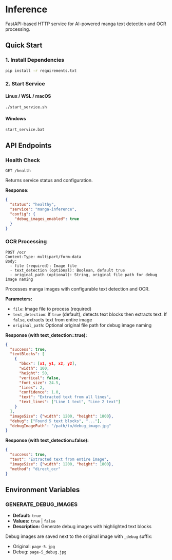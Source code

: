 # Inference

FastAPI-based HTTP service for AI-powered manga text detection and OCR processing.

## Quick Start

### 1. Install Dependencies
```bash
pip install -r requirements.txt
```

### 2. Start Service

#### Linux / WSL / macOS
```bash
./start_service.sh
```

#### Windows
```cmd
start_service.bat
```

## API Endpoints

### Health Check
```
GET /health
```
Returns service status and configuration.

**Response:**
```json
{
  "status": "healthy",
  "service": "manga-inference",
  "config": {
    "debug_images_enabled": true
  }
}
```

### OCR Processing
```
POST /ocr
Content-Type: multipart/form-data
Body: 
  - file (required): Image file
  - text_detection (optional): Boolean, default true
  - original_path (optional): String, original file path for debug image naming
```
Processes manga images with configurable text detection and OCR.

**Parameters:**
- `file`: Image file to process (required)
- `text_detection`: If `true` (default), detects text blocks then extracts text. If `false`, extracts text from entire image
- `original_path`: Optional original file path for debug image naming

**Response (with text_detection=true):**
```json
{
  "success": true,
  "textBlocks": [
    {
      "bbox": [x1, y1, x2, y2],
      "width": 100,
      "height": 50,
      "vertical": false,
      "font_size": 24.5,
      "lines": 2,
      "confidence": 1.0,
      "text": "Extracted text from all lines",
      "text_lines": ["Line 1 text", "Line 2 text"]
    }
  ],
  "imageSize": {"width": 1200, "height": 1800},
  "debug": ["Found 5 text blocks", "..."],
  "debugImagePath": "/path/to/debug_image.jpg"
}
```

**Response (with text_detection=false):**
```json
{
  "success": true,
  "text": "Extracted text from entire image",
  "imageSize": {"width": 1200, "height": 1800},
  "method": "direct_ocr"
}
```

## Environment Variables

### GENERATE_DEBUG_IMAGES
- **Default:** `true`
- **Values:** `true` | `false`
- **Description:** Generate debug images with highlighted text blocks

Debug images are saved next to the original image with `_debug` suffix:
- Original: `page-5.jpg`
- Debug: `page-5_debug.jpg`
